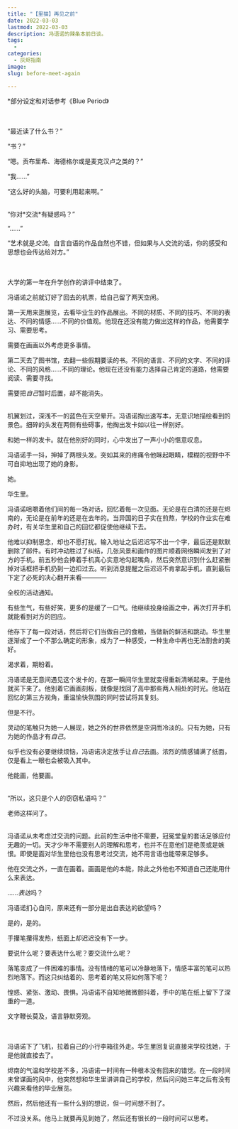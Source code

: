 ```yaml
---
title: "【里猫】再见之前"
date: 2022-03-03
lastmod: 2022-03-03
description: 冯语诺的辣条本前日谈。
tags:
  - 
categories:
  - 灰烬指南
image: 
slug: before-meet-again

---
```

*部分设定和对话参考《Blue Period》<br>
<br><br>

“最近读了什么书？”<br>

“书？”<br>

“嗯。贡布里希、海德格尔或是麦克汉卢之类的？”<br>

“我……”<br>

“这么好的头脑，可要利用起来啊。”<br>

<br>
“你对*交流*有疑惑吗？”<br>

“……”<br>

“艺术就是*交流*。自言自语的作品自然也不错，但如果与人交流的话，你的感受和思想也会传达给对方。”<br>

<br><br>
大学的第一年在升学创作的讲评中结束了。<br>

冯语诺之前就订好了回去的机票，给自己留了两天空闲。<br>

第一天用来逛展览，去看毕业生的作品展出。不同的材质、不同的技巧、不同的表达、不同的情感……不同的价值观。他现在还没有能力做出这样的作品，他需要学习、需要思考。<br>

需要在画画以外考虑更多事情。<br>

第二天去了图书馆，去翻一些假期要读的书。不同的语言、不同的文字、不同的评论、不同的风格……不同的理论。他现在还没有能力选择自己肯定的道路，他需要阅读、需要寻找。<br>

需要把*自己*暂时后置，却不能消失。<br>

<br>
机翼划过，深浅不一的蓝色在天空晕开。冯语诺掏出速写本，无意识地描绘看到的景色。细碎的头发在两侧有些碍事，他掏出发卡如以往一样别好。<br>

和她一样的发卡。就在他别好的同时，心中发出了一声小小的惬意叹息。<br>

冯语诺手一抖，抻掉了两根头发。突如其来的疼痛令他眯起眼睛，模糊的视野中不可自抑地出现了她的身影。<br>

她。<br>

华生里。<br>

冯语诺咀嚼着他们间的每一场对话，回忆着每一次见面。无论是在白清的还是在烬南的，无论是在前年的还是在去年的。当异国的日子实在煎熬，学校的作业实在难办时，有关华生里和自己的回忆都促使他继续下去。<br>

他难以抑制思念，却也不愿打扰。输入地址之后迟迟写不出一个字，最后还是默默删除了邮件。有时冲动胜过了纠结，几张风景和画作的图片顺着网络瞬间发到了对方的手机。前五秒他会捧着手机真心实意地勾起嘴角，然后突然意识到什么赶紧删掉对话框把手机扔到一边扣过去。听到消息提醒之后迟迟不肯拿起手机，直到最后下定了必死的决心翻开来看————<br>

全校的活动通知。<br>

有些生气，有些好笑，更多的是缓了一口气。他继续投身绘画之中，再次打开手机就能看到对方的回应。<br>

他存下了每一段对话，然后将它们当做自己的食粮，当做新的鲜活和跳动。华生里逐渐成了一个不那么确定的形象，成为了一种感受，一种生命中再也无法割舍的美好。<br>

渴求着，期盼着。<br>

冯语诺是无意间遇见这个发卡的，在那一瞬间华生里就变得重新清晰起来。于是他就买下来了。他别着它画画刻板，就像是找回了高中那些两人相处的时光。他站在回忆的第三方视角，重温愉快氛围的同时尝试将其复刻。<br>

但是不行。<br>

灵动的笔触只为她一人展现，她之外的世界依然是空洞而冷淡的。只有为她，只有为她的作品才有*自己*。<br>

似乎也没有必要继续烦恼，冯语诺决定放手让*自己*去画。浓烈的情感铺满了纸面，仅是看上一眼也会被吸入其中。<br>

他能画，他要画。<br>

<br>
“所以，这只是个人的窃窃私语吗？”<br>

老师这样问了。<br>

<br>
冯语诺从未考虑过交流的问题。此前的生活中他不需要，冠冕堂皇的套话足够应付无趣的一切。天才少年不需要别人的理解和思考，也并不在意他们是艳羡或是嫉恨。即使是面对华生里他也没有思考过交流，她不用言语也能带来足够多。<br>

他在交流之外，一直在画着。画画是他的本能，除此之外他也不知道自己还能用什么来表达。<br>

……*表达*吗？<br>

冯语诺扪心自问，原来还有一部分是出自表达的欲望吗？<br>

是的，是的。<br>

手攥笔攥得发热，纸面上却迟迟没有下一步。<br>

要说什么呢？要表达什么呢？要交流什么呢？<br>

落笔变成了一件困难的事情。没有情绪的笔可以冷静地落下，情感丰富的笔可以热烈地落下。而这只纠结着的、思考着的笔又将如何落下呢？<br>

惶惑、紧张、激动、畏惧。冯语诺不自知地微微颤抖着，手中的笔在纸上留下了深重的一道。<br>

文字鞭长莫及，语言静默旁观。<br>

<br><br>
冯语诺下了飞机，拉着自己的小行李箱往外走。华生里回复说直接来学校找她，于是他就直接去了。<br>

烬南的气温和学校差不多，冯语诺一时间有一种根本没有回来的错觉。在一段时间未曾谋面的风中，他突然想和华生里讲讲自己的学校，然后问问她三年之后有没有兴趣来看他的毕业展览。<br>

然后，然后他还有一些什么别的想说，但一时间想不到了。<br>

不过没关系。他马上就要再见到她了，然后还有很长的一段时间可以思考。<br>
